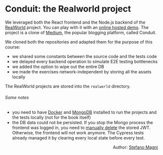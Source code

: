 # Conduit: the Realworld project

We leveraged both the React frontend and the Node.js backend of the [RealWorld](http://realworld.io) project. You can play with it with an [online hosted demo](https://react-redux.realworld.io). The project is a clone of [Medium](https://medium.com), the popular blogging platform, called Conduit.

We cloned both the repositories and adapted them for the purpose of this course:

- we shared some constants between the source code and the tests code
- we delayed every backend operation to simulate E2E testing bottlenecks
- we added the option to wipe out the entire DB
- we made the exercises network-independent by storing all the assets locally

The RealWorld projects are stored into the `realworld` directory.

###### Some notes

- you need to have [Docker](https://docs.docker.com/install/) and [MongoDB](https://docs.mongodb.com/manual/installation/#tutorials) installed to run the projects and the tests locally (not for the book itself)
- the DB data could not be persisted. If you stop the Mongo process the frontend was logged in, you need to [manually delete](https://developers.google.com/web/tools/chrome-devtools/storage/localstorage) the stored JWT. Otherwise, the frontend will not work anymore. The Cypress tests already managed it by clearing every local state before every test.

<p style='text-align: right;'>Author: <a href="about-us.md#stefano-magni">Stefano Magni</a></p>
